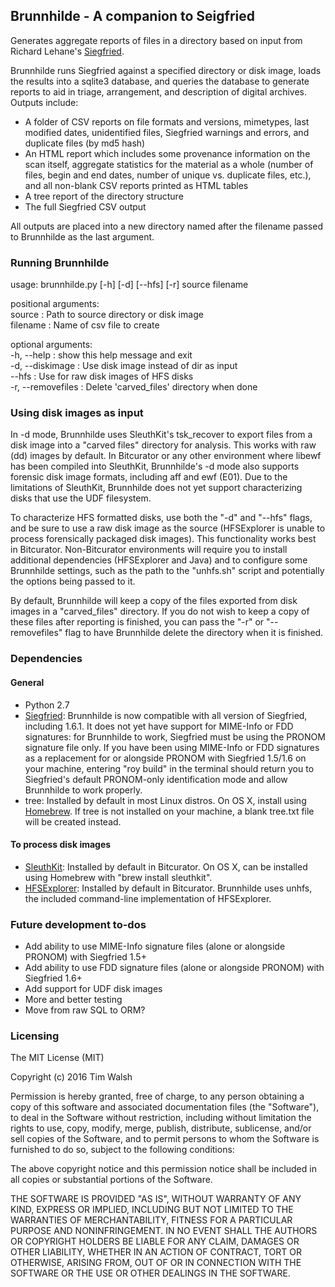 ## Brunnhilde - A companion to Seigfried  

Generates aggregate reports of files in a directory based on input from Richard Lehane's [Siegfried](http://www.itforarchivists.com/siegfried).  

Brunnhilde runs Siegfried against a specified directory or disk image, loads the results into a sqlite3 database, and queries the database to generate reports to aid in triage, arrangement, and description of digital archives. Outputs include:  

* A folder of CSV reports on file formats and versions, mimetypes, last modified dates, unidentified files, Siegfried warnings and errors, and duplicate files (by md5 hash)  
* An HTML report which includes some provenance information on the scan itself, aggregate statistics for the material as a whole (number of files, begin and end dates, number of unique vs. duplicate files, etc.), and all non-blank CSV reports printed as HTML tables
* A tree report of the directory structure  
* The full Siegfried CSV output  

All outputs are placed into a new directory named after the filename passed to Brunnhilde as the last argument.  

### Running Brunnhilde  

usage: brunnhilde.py [-h] [-d] [--hfs] [-r] source filename  

positional arguments:  
  source : Path to source directory or disk image  
  filename : Name of csv file to create  

optional arguments:  
  -h, --help : show this help message and exit  
  -d, --diskimage : Use disk image instead of dir as input  
  --hfs : Use for raw disk images of HFS disks  
  -r, --removefiles : Delete 'carved_files' directory when done  

### Using disk images as input  

In -d mode, Brunnhilde uses SleuthKit's tsk_recover to export files from a disk image into a "carved files" directory for analysis. This works with raw (dd) images by default. In Bitcurator or any other environment where libewf has been compiled into SleuthKit, Brunnhilde's -d mode also supports forensic disk image formats, including aff and ewf (E01). Due to the limitations of SleuthKit, Brunnhilde does not yet support characterizing disks that use the UDF filesystem.  

To characterize HFS formatted disks, use both the "-d" and "--hfs" flags, and be sure to use a raw disk image as the source (HFSExplorer is unable to process forensically packaged disk images). This functionality works best in Bitcurator. Non-Bitcurator environments will require you to install additional dependencies (HFSExplorer and Java) and to configure some Brunnhilde settings, such as the path to the "unhfs.sh" script and potentially the options being passed to it.  

By default, Brunnhilde will keep a copy of the files exported from disk images in a "carved_files" directory. If you do not wish to keep a copy of these files after reporting is finished, you can pass the "-r" or "--removefiles" flag to have Brunnhilde delete the directory when it is finished.  

### Dependencies  

#### General  
* Python 2.7
* [Siegfried](http://www.itforarchivists.com/siegfried): Brunnhilde is now compatible with all version of Siegfried, including 1.6.1. It does not yet have support for MIME-Info or FDD signatures: for Brunnhilde to work, Siegfried must be using the PRONOM signature file only. If you have been using MIME-Info or FDD signatures as a replacement for or alongside PRONOM with Siegfried 1.5/1.6 on your machine, entering "roy build" in the terminal should return you to Siegfried's default PRONOM-only identification mode and allow Brunnhilde to work properly.  
* tree: Installed by default in most Linux distros. On OS X, install using [Homebrew](http://brewformulas.org/tree). If tree is not installed on your machine, a blank tree.txt file will be created instead.  

#### To process disk images  
* [SleuthKit](http://www.sleuthkit.org/): Installed by default in Bitcurator. On OS X, can be installed using Homebrew with "brew install sleuthkit".
* [HFSExplorer](http://www.catacombae.org/hfsexplorer/): Installed by default in Bitcurator. Brunnhilde uses unhfs, the included command-line implementation of HFSExplorer.  

### Future development to-dos

* Add ability to use MIME-Info signature files (alone or alongside PRONOM) with Siegfried 1.5+  
* Add ability to use FDD signature files (alone or alongside PRONOM) with Siegfried 1.6+  
* Add support for UDF disk images  
* More and better testing  
* Move from raw SQL to ORM?  

### Licensing  

The MIT License (MIT)  

Copyright (c) 2016 Tim Walsh  

Permission is hereby granted, free of charge, to any person obtaining a copy of this software and associated documentation files (the "Software"), to deal in the Software without restriction, including without limitation the rights to use, copy, modify, merge, publish, distribute, sublicense, and/or sell copies of the Software, and to permit persons to whom the Software is furnished to do so, subject to the following conditions:  

The above copyright notice and this permission notice shall be included in all copies or substantial portions of the Software.  

THE SOFTWARE IS PROVIDED "AS IS", WITHOUT WARRANTY OF ANY KIND, EXPRESS OR IMPLIED, INCLUDING BUT NOT LIMITED TO THE WARRANTIES OF MERCHANTABILITY, FITNESS FOR A PARTICULAR PURPOSE AND NONINFRINGEMENT. IN NO EVENT SHALL THE AUTHORS OR COPYRIGHT HOLDERS BE LIABLE FOR ANY CLAIM, DAMAGES OR OTHER LIABILITY, WHETHER IN AN ACTION OF CONTRACT, TORT OR OTHERWISE, ARISING FROM, OUT OF OR IN CONNECTION WITH THE SOFTWARE OR THE USE OR OTHER DEALINGS IN THE SOFTWARE.  
